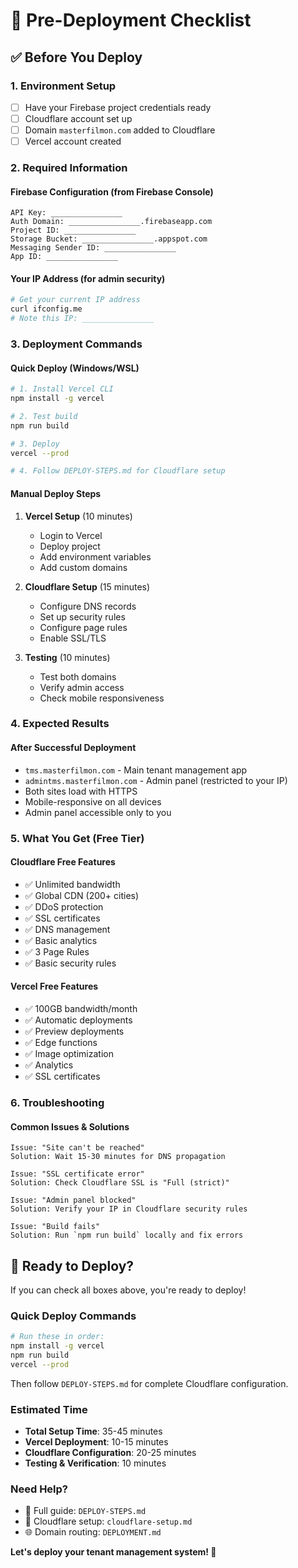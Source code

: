 # 🚀 Pre-Deployment Checklist

## ✅ Before You Deploy

### 1. Environment Setup
- [ ] Have your Firebase project credentials ready
- [ ] Cloudflare account set up
- [ ] Domain `masterfilmon.com` added to Cloudflare
- [ ] Vercel account created

### 2. Required Information

#### Firebase Configuration (from Firebase Console)
```
API Key: ________________
Auth Domain: ________________.firebaseapp.com
Project ID: ________________
Storage Bucket: ________________.appspot.com
Messaging Sender ID: ________________
App ID: ________________
```

#### Your IP Address (for admin security)
```bash
# Get your current IP address
curl ifconfig.me
# Note this IP: ________________
```

### 3. Deployment Commands

#### Quick Deploy (Windows/WSL)
```bash
# 1. Install Vercel CLI
npm install -g vercel

# 2. Test build
npm run build

# 3. Deploy
vercel --prod

# 4. Follow DEPLOY-STEPS.md for Cloudflare setup
```

#### Manual Deploy Steps
1. **Vercel Setup** (10 minutes)
   - Login to Vercel
   - Deploy project
   - Add environment variables
   - Add custom domains

2. **Cloudflare Setup** (15 minutes)
   - Configure DNS records
   - Set up security rules
   - Configure page rules
   - Enable SSL/TLS

3. **Testing** (10 minutes)
   - Test both domains
   - Verify admin access
   - Check mobile responsiveness

### 4. Expected Results

#### After Successful Deployment
- `tms.masterfilmon.com` - Main tenant management app
- `admintms.masterfilmon.com` - Admin panel (restricted to your IP)
- Both sites load with HTTPS
- Mobile-responsive on all devices
- Admin panel accessible only to you

### 5. What You Get (Free Tier)

#### Cloudflare Free Features
- ✅ Unlimited bandwidth
- ✅ Global CDN (200+ cities)
- ✅ DDoS protection
- ✅ SSL certificates
- ✅ DNS management
- ✅ Basic analytics
- ✅ 3 Page Rules
- ✅ Basic security rules

#### Vercel Free Features
- ✅ 100GB bandwidth/month
- ✅ Automatic deployments
- ✅ Preview deployments
- ✅ Edge functions
- ✅ Image optimization
- ✅ Analytics
- ✅ SSL certificates

### 6. Troubleshooting

#### Common Issues & Solutions
```
Issue: "Site can't be reached"
Solution: Wait 15-30 minutes for DNS propagation

Issue: "SSL certificate error"  
Solution: Check Cloudflare SSL is "Full (strict)"

Issue: "Admin panel blocked"
Solution: Verify your IP in Cloudflare security rules

Issue: "Build fails"
Solution: Run `npm run build` locally and fix errors
```

## 🎯 Ready to Deploy?

If you can check all boxes above, you're ready to deploy!

### Quick Deploy Commands
```bash
# Run these in order:
npm install -g vercel
npm run build
vercel --prod
```

Then follow `DEPLOY-STEPS.md` for complete Cloudflare configuration.

### Estimated Time
- **Total Setup Time**: 35-45 minutes
- **Vercel Deployment**: 10-15 minutes  
- **Cloudflare Configuration**: 20-25 minutes
- **Testing & Verification**: 10 minutes

### Need Help?
- 📖 Full guide: `DEPLOY-STEPS.md`
- 🔧 Cloudflare setup: `cloudflare-setup.md`
- 🌐 Domain routing: `DEPLOYMENT.md`

**Let's deploy your tenant management system! 🚀**